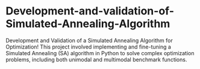 # Development-and-validation-of-Simulated-Annealing-Algorithm
Development and Validation of a Simulated Annealing Algorithm for Optimization! This project involved implementing and fine-tuning a Simulated Annealing (SA) algorithm in Python to solve complex optimization problems, including both unimodal and multimodal benchmark functions.
